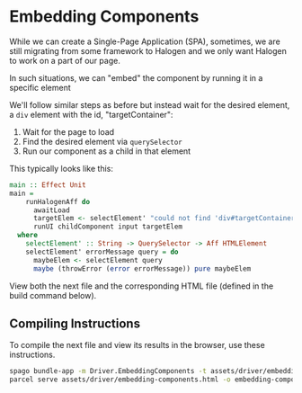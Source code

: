 # Embedding Components

While we can create a Single-Page Application (SPA), sometimes, we are still migrating from some framework to Halogen and we only want Halogen to work on a part of our page.

In such situations, we can "embed" the component by running it in a specific element

We'll follow similar steps as before but instead wait for the desired element, a `div` element with the id, "targetContainer":
1. Wait for the page to load
2. Find the desired element via `querySelector`
3. Run our component as a child in that element

This typically looks like this:
```purescript
main :: Effect Unit
main =
    runHalogenAff do
      awaitLoad
      targetElem <- selectElement' "could not find 'div#targetContainer'" $ QuerySelector "#targetContainer"
      runUI childComponent input targetElem
  where
    selectElement' :: String -> QuerySelector -> Aff HTMLElement
    selectElement' errorMessage query = do
      maybeElem <- selectElement query
      maybe (throwError (error errorMessage)) pure maybeElem
```

View both the next file and the corresponding HTML file (defined in the build command below).

## Compiling Instructions

To compile the next file and view its results in the browser, use these instructions.

```bash
spago bundle-app -m Driver.EmbeddingComponents -t assets/driver/embedding-components.js
parcel serve assets/driver/embedding-components.html -o embedding-components--parcelified.html --open
```
